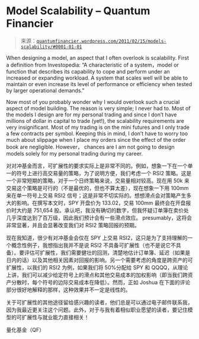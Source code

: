 <!--yml

category: 未分类

date: 2024-05-18 14:0-39

-->

# Model Scalability – Quantum Financier

> 来源：[`quantumfinancier.wordpress.com/2011/02/15/models-scalability/#0001-01-01`](https://quantumfinancier.wordpress.com/2011/02/15/models-scalability/#0001-01-01)

When designing a model, an aspect that I often overlook is scalability. First a definition from Investopedia: “A characteristic of a system，model or function that describes its capability to cope and perform under an increased or expanding workload. A system that scales well will be able to maintain or even increase its level of performance or efficiency when tested by larger operational demands.”

Now most of you probably wonder why I would overlook such a crucial aspect of model building. The reason is very simple; I never had to. Most of the models I design are for my personal trading and since I don’t have millions of dollar in capital to trade (yet!), the scalability requirements are very insignificant. Most of my trading is on the mini futures and I only trade a few contracts per symbol. Keeping this in mind, I don’t have to worry too much about slippage when I place my orders since the effect of the order book are negligible. However， chances are I am not going to design models solely for my personal trading during my career.

对对冲基金而言，可扩展性的要求实际上是非常不同的。例如，想象一下在一个单一的符号上进行高交易量的策略，为了说明方便，我们考虑一个 RSI2 策略。这是一个非常短期的策略，对于一个日终策略来说，交易量相对较高。现在用 50k 来交易这个策略是可行的（不是最优的，但也不算太差），现在想象一下用 100mm 来在单一符号上交易 RSI2 信号；这是非常不切实际的。想想滑点会对策略产生多大的影响。在撰写本文时，SPY 开盘价为 133.02，交易 100mm 最终会在开盘报价时大约是 751,654 股。承认吧，我没有确切的数字，但我怀疑订单簿在卖价处几乎深度达到了百万级，因此我们预计会有一些滑点效应。 presumably，这将会非常显著，并且会显著改变我们对 RSI2 策略回报的预期。

现在我知道，很少有对冲基金会仅在 SPY 上交易 RSI2，这只是为了支持理解的一个概念性例子，我想指出我并不是说 RSI2 不具备可扩展性（也不是说它不具备）。要评估可扩展性，我们需要健壮的回测，清楚地估计订单簿、延迟（如果是日内的话）以及其他相关因素对回报的影响。另一个需要考虑的角度是跨资产的可扩展性，以我们的 RSI2 为例，如果我们将 50%分配给 SPY 和 QQQQ，从理论上讲，我们可以减少给定符号上的滑点和其他交易成本的加权影响（即当我们跨资产分散时，每个符号的边际交易成本在降低）。然而，正如 Joshua 在下面的评论部分很好地解释的那样，这种效果并不一定是线性的。

关于可扩展性的其他途径留给感兴趣的读者，他们总是可以通过电子邮件联系我，因为我最近更关注这个问题。此外，对于与我有着相似职业愿望的读者，要记住模型的可扩展性与就业能力直接相关！

量化基金（QF）
